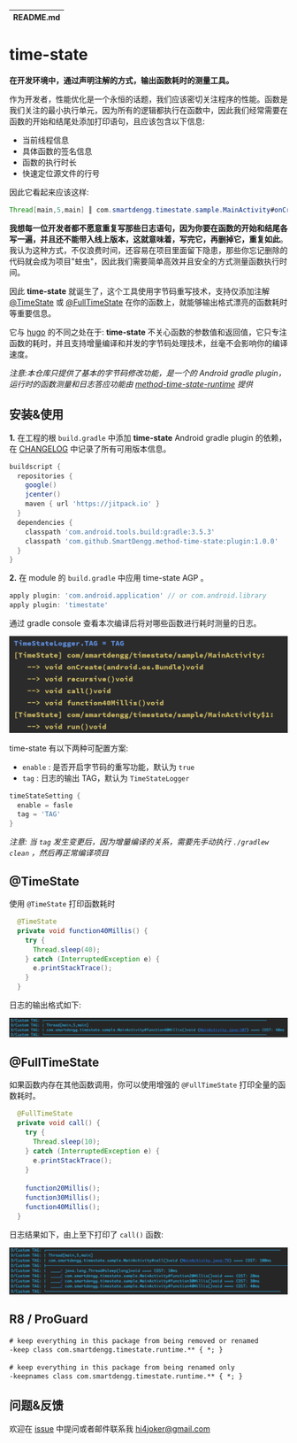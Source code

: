 | README.md |
|:---|


time-state
====

**在开发环境中，通过声明注解的方式，输出函数耗时的测量工具。**

作为开发者，性能优化是一个永恒的话题，我们应该密切关注程序的性能。函数是我们关注的最小执行单元，因为所有的逻辑都执行在函数中，因此我们经常需要在函数的开始和结尾处添加打印语句，且应该包含以下信息:

- 当前线程信息
- 具体函数的签名信息
- 函数的执行时长
- 快速定位源文件的行号

因此它看起来应该这样:

```java
Thread[main,5,main] ║ com.smartdengg.timestate.sample.MainActivity#onCreate(android.os.Bundle)void ║ (MainActivity.java:18) ====> COST: 229ms
```

**我想每一位开发者都不愿意重复写那些日志语句，因为你要在函数的开始和结尾各写一遍，并且还不能带入线上版本，这就意味着，写完它，再删掉它，重复如此**。我认为这种方式，不仅浪费时间，还容易在项目里面留下隐患，那些你忘记删除的代码就会成为项目"蛀虫"，因此我们需要简单高效并且安全的方式测量函数执行时间。


因此 **time-state** 就诞生了，这个工具使用字节码重写技术，支持仅添加注解 [@TimeState](#jump-time-state) 或 [@FullTimeState](#jump-full-time-state) 在你的函数上，就能够输出格式漂亮的函数耗时等重要信息。


它与 [hugo](https://github.com/JakeWharton/hugo) 的不同之处在于:   **time-state** 不关心函数的参数值和返回值，它只专注函数的耗时，并且支持增量编译和并发的字节码处理技术，丝毫不会影响你的编译速度。

*注意:本仓库只提供了基本的字节码修改功能，是一个的 Android gradle plugin，运行时的函数测量和日志答应功能由 [method-time-state-runtime](https://github.com/SmartDengg/method-time-state-runtime) 提供*


安装&使用
----

**1.** 在工程的根 `build.gradle` 中添加 **time-state** Android gradle plugin 的依赖，在 [CHANGELOG](./CHANGELOG.md) 中记录了所有可用版本信息。

```groovy
buildscript {
  repositories {
    google()
    jcenter()
    maven { url 'https://jitpack.io' }
  }
  dependencies {
    classpath 'com.android.tools.build:gradle:3.5.3'
    classpath 'com.github.SmartDengg.method-time-state:plugin:1.0.0'
  }
}
```

**2.** 在 module 的 `build.gradle` 中应用 time-state AGP 。

```groovy
apply plugin: 'com.android.application' // or com.android.library
apply plugin: 'timestate'
```

通过 gradle console 查看本次编译后将对哪些函数进行耗时测量的日志。

![](art/log_build.png)

time-state 有以下两种可配置方案:

- `enable` : 是否开启字节码的重写功能，默认为 `true`
- `tag` : 日志的输出 TAG，默认为 `TimeStateLogger`

```groovy
timeStateSetting {
  enable = fasle
  tag = 'TAG'
}
```

*注意: 当 `tag` 发生变更后，因为增量编译的关系，需要先手动执行 `./gradlew clean` ，然后再正常编译项目*

<span id="jump-time-state">@TimeState</span>
----

使用 `@TimeState` 打印函数耗时

```java
  @TimeState 
  private void function40Millis() {
    try {
      Thread.sleep(40);
    } catch (InterruptedException e) {
      e.printStackTrace();
    }
  }
```

日志的输出格式如下:

![](art/log_time_state.png)

<span id="jump-full-time-state">@FullTimeState</span>
----

如果函数内存在其他函数调用，你可以使用增强的 `@FullTimeState` 打印全量的函数耗时。

```java
  @FullTimeState 
  private void call() {
    try {
      Thread.sleep(10);
    } catch (InterruptedException e) {
      e.printStackTrace();
    }

    function20Millis();
    function30Millis();
    function40Millis();
  }
```

日志结果如下，由上至下打印了 `call()` 函数:

![](art/log_full_time_state.png)

R8 / ProGuard
----

```
# keep everything in this package from being removed or renamed
-keep class com.smartdengg.timestate.runtime.** { *; }

# keep everything in this package from being renamed only
-keepnames class com.smartdengg.timestate.runtime.** { *; }
```

问题&反馈
----

欢迎在 [issue](https://github.com/SmartDengg/method-time-state/issues) 中提问或者邮件联系我 hi4joker@gmail.com
